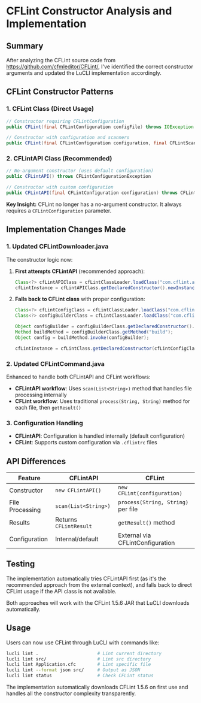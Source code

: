 # CFLint Constructor Analysis and Implementation

## Summary

After analyzing the CFLint source code from https://github.com/cfmleditor/CFLint/, I've identified the correct constructor arguments and updated the LuCLI implementation accordingly.

## CFLint Constructor Patterns

### 1. CFLint Class (Direct Usage)
```java
// Constructor requiring CFLintConfiguration
public CFLint(final CFLintConfiguration configFile) throws IOException

// Constructor with configuration and scanners
public CFLint(final CFLintConfiguration configuration, final CFLintScanner... bugsScanners)
```

### 2. CFLintAPI Class (Recommended)
```java
// No-argument constructor (uses default configuration)
public CFLintAPI() throws CFLintConfigurationException

// Constructor with custom configuration
public CFLintAPI(final CFLintConfiguration configuration) throws CFLintConfigurationException
```

**Key Insight:** CFLint no longer has a no-argument constructor. It always requires a `CFLintConfiguration` parameter.

## Implementation Changes Made

### 1. Updated CFLintDownloader.java

The constructor logic now:
1. **First attempts CFLintAPI** (recommended approach):
   ```java
   Class<?> cfLintAPIClass = cfLintClassLoader.loadClass("com.cflint.api.CFLintAPI");
   cfLintInstance = cfLintAPIClass.getDeclaredConstructor().newInstance();
   ```

2. **Falls back to CFLint class** with proper configuration:
   ```java
   Class<?> cfLintConfigClass = cfLintClassLoader.loadClass("com.cflint.config.CFLintConfiguration");
   Class<?> configBuilderClass = cfLintClassLoader.loadClass("com.cflint.config.ConfigBuilder");
   
   Object configBuilder = configBuilderClass.getDeclaredConstructor().newInstance();
   Method buildMethod = configBuilderClass.getMethod("build");
   Object config = buildMethod.invoke(configBuilder);
   
   cfLintInstance = cfLintClass.getDeclaredConstructor(cfLintConfigClass).newInstance(config);
   ```

### 2. Updated CFLintCommand.java

Enhanced to handle both CFLintAPI and CFLint workflows:

- **CFLintAPI workflow**: Uses `scan(List<String>)` method that handles file processing internally
- **CFLint workflow**: Uses traditional `process(String, String)` method for each file, then `getResult()`

### 3. Configuration Handling

- **CFLintAPI**: Configuration is handled internally (default configuration)
- **CFLint**: Supports custom configuration via `.cflintrc` files

## API Differences

| Feature | CFLintAPI | CFLint |
|---------|-----------|---------|
| Constructor | `new CFLintAPI()` | `new CFLint(configuration)` |
| File Processing | `scan(List<String>)` | `process(String, String)` per file |
| Results | Returns `CFLintResult` | `getResult()` method |
| Configuration | Internal/default | External via CFLintConfiguration |

## Testing

The implementation automatically tries CFLintAPI first (as it's the recommended approach from the external context), and falls back to direct CFLint usage if the API class is not available.

Both approaches will work with the CFLint 1.5.6 JAR that LuCLI downloads automatically.

## Usage

Users can now use CFLint through LuCLI with commands like:

```bash
lucli lint .                      # Lint current directory
lucli lint src/                   # Lint src directory  
lucli lint Application.cfc        # Lint specific file
lucli lint --format json src/     # Output as JSON
lucli lint status                 # Check CFLint status
```

The implementation automatically downloads CFLint 1.5.6 on first use and handles all the constructor complexity transparently.
